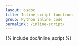 ```yaml
---
layout: osdoc
title: Inline_script functions
group: Python inline code
permalink: /inline-script/
---
```


{% include doc/inline_script %}
